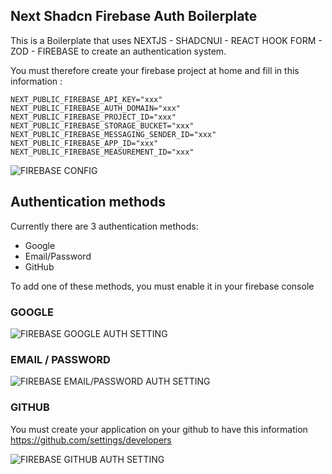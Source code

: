 ## Next Shadcn Firebase Auth Boilerplate

This is a Boilerplate that uses NEXTJS - SHADCNUI - REACT HOOK FORM - ZOD - FIREBASE to create an authentication system.

You must therefore create your firebase project at home and fill in this information :
 
```
NEXT_PUBLIC_FIREBASE_API_KEY="xxx"
NEXT_PUBLIC_FIREBASE_AUTH_DOMAIN="xxx"
NEXT_PUBLIC_FIREBASE_PROJECT_ID="xxx"
NEXT_PUBLIC_FIREBASE_STORAGE_BUCKET="xxx"
NEXT_PUBLIC_FIREBASE_MESSAGING_SENDER_ID="xxx"
NEXT_PUBLIC_FIREBASE_APP_ID="xxx"
NEXT_PUBLIC_FIREBASE_MEASUREMENT_ID="xxx"
```
![FIREBASE CONFIG](https://github.com/ln-dev7/next-shadcn-firebase-auth-boilerplate/assets/62269693/bcb549fe-e46a-45b4-9b0b-2ba5d5286057)

## Authentication methods

Currently there are 3 authentication methods:

- Google
- Email/Password
- GitHub

To add one of these methods, you must enable it in your firebase console

### GOOGLE
![FIREBASE GOOGLE AUTH SETTING](https://github.com/ln-dev7/next-shadcn-firebase-auth-boilerplate/assets/62269693/ed0787d2-9eb2-4bef-a977-71ae7a16820d)

### EMAIL / PASSWORD
![FIREBASE EMAIL/PASSWORD AUTH SETTING](https://github.com/ln-dev7/next-shadcn-firebase-auth-boilerplate/assets/62269693/e2f13346-9cec-4454-932d-ae40e6a1614c)

### GITHUB
You must create your application on your github to have this information https://github.com/settings/developers

![FIREBASE GITHUB AUTH SETTING](https://github.com/ln-dev7/next-shadcn-firebase-auth-boilerplate/assets/62269693/1fe2520c-3b8b-4149-9929-a7bc042931c0)


